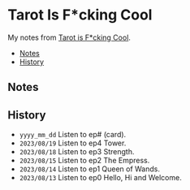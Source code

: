 # Tarot Is F\*cking Cool
My notes from [Tarot is F\*cking Cool](https://tarotisfckingcool.podbean.com).

<!-- MarkdownTOC levels="1,2" -->

- [Notes](#notes)
- [History](#history)

<!-- /MarkdownTOC -->


## Notes



## History
- `yyyy_mm_dd` Listen to ep# (card).
- `2023/08/19` Listen to ep4 Tower.
- `2023/08/18` Listen to ep3 Strength.
- `2023/08/15` Listen to ep2 The Empress.
- `2023/08/14` Listen to ep1 Queen of Wands.
- `2023/08/13` Listen to ep0 Hello, Hi and Welcome.
